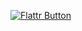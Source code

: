 [![Flattr Button](http://api.flattr.com/button/button-static-50x60.png "Flattr This!")](https://flattr.com/thing/668733 "Bolt Gnome shell extension")